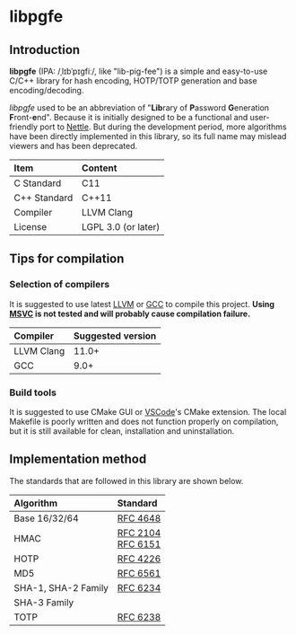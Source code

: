 # libpgfe

## Introduction

**libpgfe** (IPA: /ˌlɪbˈpɪɡfiː/, like "lib-pig-fee") is a simple and easy-to-use C/C++ library for hash encoding, HOTP/TOTP generation and base encoding/decoding.

*libpgfe* used to be an abbreviation of "**Lib**rary of **P**assword **G**eneration **F**ront-**e**nd". Because it is initially designed to be a functional and user-friendly port to [Nettle](https://www.lysator.liu.se/~nisse/nettle/). But during the development period, more algorithms have been directly implemented in this library, so its full name may mislead viewers and has been deprecated.

| Item         | Content             |
| :----------- | :------------------ |
| C Standard   | C11                 |
| C++ Standard | C++11               |
| Compiler     | LLVM Clang          |
| License      | LGPL 3.0 (or later) |

## Tips for compilation

### Selection of compilers

It is suggested to use latest [LLVM](https://llvm.org/) or [GCC](https://gcc.gnu.org/) to compile this project. **Using [MSVC](https://en.wikipedia.org/wiki/Microsoft_Visual_C++) is not tested and will probably cause compilation failure.**

| Compiler   | Suggested version |
| :--------- | :---------------- |
| LLVM Clang | 11.0+             |
| GCC        | 9.0+              |

### Build tools

It is suggested to use CMake GUI or [VSCode](https://code.visualstudio.com/)'s CMake extension. The local Makefile is poorly written and does not function properly on compilation, but it is still available for clean, installation and uninstallation.

## Implementation method

The standards that are followed in this library are shown below.

| Algorithm           | Standard                                            |
| :------------------ | :-------------------------------------------------- |
| Base 16/32/64       | [RFC 4648](https://www.rfc-editor.org/info/rfc4648) |
| HMAC                | [RFC 2104](https://www.rfc-editor.org/info/rfc2104)<br>[RFC 6151](https://www.rfc-editor.org/info/rfc6151) |
| HOTP                | [RFC 4226](https://www.rfc-editor.org/info/rfc4226) |
| MD5                 | [RFC 6561](https://www.rfc-editor.org/info/rfc6151) |
| SHA-1, SHA-2 Family | [RFC 6234](https://www.rfc-editor.org/info/rfc6234) |
| SHA-3 Family        |  |
| TOTP                | [RFC 6238](https://www.rfc-editor.org/info/rfc6238) |
